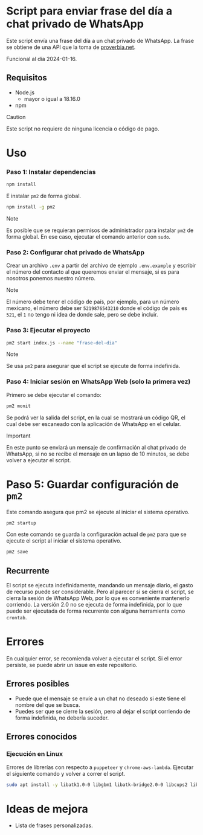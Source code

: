 # Script para enviar frase del día a chat privado de WhatsApp

Este script envía una frase del día a un chat privado de WhatsApp. La frase se
obtiene de una API que la toma de [proverbia.net](https://proverbia.net/).

Funcional al día 2024-01-16.

## Requisitos

- Node.js
  - mayor o igual a 18.16.0
- npm

> [!CAUTION]
> Este script no requiere de ninguna licencia o código de pago.

# Uso

### Paso 1: Instalar dependencias

```bash
npm install
```

E instalar `pm2` de forma global.

```bash
npm install -g pm2
```

> [!NOTE] 
> Es posible que se requieran permisos de administrador para instalar
> `pm2` de forma global. En ese caso, ejecutar el comando anterior con `sudo`.

### Paso 2: Configurar chat privado de WhatsApp

Crear un archivo `.env` a partir del archivo de ejemplo `.env.example` y
escribir el número del contacto al que queremos enviar el mensaje, si es para
nosotros ponemos nuestro número.

> [!NOTE]
> El número debe tener el código de país, por ejemplo, para un número
> mexicano, el número debe ser `5219876543210` donde el código de país es `521`,
> el `1` no tengo ni idea de donde sale, pero se debe incluir.

### Paso 3: Ejecutar el proyecto

```bash
pm2 start index.js --name "frase-del-dia"
```

> [!NOTE]
> Se usa `pm2` para asegurar que el script se ejecute de forma indefinida.

### Paso 4: Iniciar sesión en WhatsApp Web (solo la primera vez)

Primero se debe ejecutar el comando:

```bash
pm2 monit
```

Se podrá ver la salida del script, en la cual se mostrará un código QR, el cual
debe ser escaneado con la aplicación de WhatsApp en el celular.

> [!IMPORTANT]
> En este punto se enviará un mensaje de confirmación al chat privado de WhatsApp,
> si no se recibe el mensaje en un lapso de 10 minutos, se debe volver a ejecutar
> el script.

# Paso 5: Guardar configuración de `pm2`

Este comando asegura que pm2 se ejecute al iniciar el sistema operativo.

```bash
pm2 startup
```

Con este comando se guarda la configuración actual de `pm2` para que se ejecute
el script al iniciar el sistema operativo.

```bash
pm2 save
```

## Recurrente

El script se ejecuta indefinidamente, mandando un mensaje diario, el gasto de
recurso puede ser considerable. Pero al parecer si se cierra el script, se
cierra la sesión de WhatsApp Web, por lo que es conveniente mantenerlo
corriendo. La versión 2.0 no se ejecuta de forma indefinida, por lo que puede
ser ejecutada de forma recurrente con alguna herramienta como `crontab`.

# Errores

En cualquier error, se recomienda volver a ejecutar el script. Si el error
persiste, se puede abrir un issue en este repositorio.

## Errores posibles

- Puede que el mensaje se envíe a un chat no deseado si este tiene el nombre del
  que se busca.
- Puedes ser que se cierre la sesión, pero al dejar el script corriendo de forma
  indefinida, no debería suceder.

## Errores conocidos

### Ejecución en Linux

Errores de librerías con respecto a `puppeteer` y `chrome-aws-lambda`. Ejecutar
el siguiente comando y volver a correr el script.

```bash
sudo apt install -y libatk1.0-0 libgbm1 libatk-bridge2.0-0 libcups2 libxcomposite1 libxdamage1 libxfixes3 libxrandr2 libgm1 libxkbcommon0 libpango-1.0-0 libcairo2 libasound2
```

# Ideas de mejora

- Lista de frases personalizadas.
